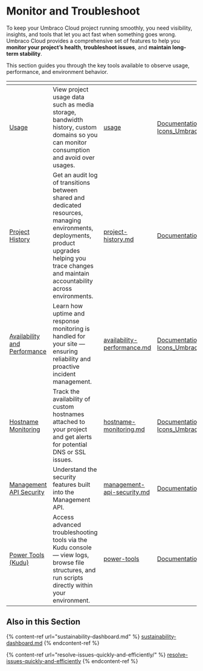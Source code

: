 # Monitor and Troubleshoot

To keep your Umbraco Cloud project running smoothly, you need visibility, insights, and tools that let you act fast when something goes wrong. Umbraco Cloud provides a comprehensive set of features to help you **monitor your project’s health**, **troubleshoot issues**, and **maintain long-term stability**.

This section guides you through the key tools available to observe usage, performance, and environment behavior.

<table data-view="cards"><thead><tr><th></th><th></th><th data-hidden data-card-target data-type="content-ref"></th><th data-hidden data-card-cover data-type="files"></th></tr></thead><tbody><tr><td><a href="usage/">Usage</a></td><td>View project usage data such as media storage, bandwidth history, custom domains so you can monitor consumption and avoid over usages.</td><td><a href="usage/">usage</a></td><td><a href="../.gitbook/assets/Documentations Icons_Umbraco_CMS_Implementation_Services_and_Helpers.png">Documentations Icons_Umbraco_CMS_Implementation_Services_and_Helpers.png</a></td></tr><tr><td><a href="project-history.md">Project History</a></td><td>Get an audit log of transitions between shared and dedicated resources, managing environments, deployments, product upgrades helping you trace changes and maintain accountability across environments.</td><td><a href="project-history.md">project-history.md</a></td><td><a href="../.gitbook/assets/Documentations Icons_Umbraco_CMS_Tutorials.png">Documentations Icons_Umbraco_CMS_Tutorials.png</a></td></tr><tr><td><a href="availability-performance.md">Availability and Performance</a></td><td>Learn how uptime and response monitoring is handled for your site — ensuring reliability and proactive incident management.</td><td><a href="availability-performance.md">availability-performance.md</a></td><td><a href="../.gitbook/assets/Documentations Icons_Umbraco_CMS_Tutorials_Custom_Property_Editor.png">Documentations Icons_Umbraco_CMS_Tutorials_Custom_Property_Editor.png</a></td></tr><tr><td><a href="hostname-monitoring.md">Hostname Monitoring</a></td><td>Track the availability of custom hostnames attached to your project and get alerts for potential DNS or SSL issues.</td><td><a href="hostname-monitoring.md">hostname-monitoring.md</a></td><td><a href="../.gitbook/assets/Documentations Icons_Umbraco_CMS_Reference_Notifications.png">Documentations Icons_Umbraco_CMS_Reference_Notifications.png</a></td></tr><tr><td><a href="management-api-security.md">Management API Security</a></td><td>Understand the security features built into the Management API.</td><td><a href="management-api-security.md">management-api-security.md</a></td><td><a href="../.gitbook/assets/Documentations Icons_Umbraco_CMS_Reference_Security.png">Documentations Icons_Umbraco_CMS_Reference_Security.png</a></td></tr><tr><td><a href="power-tools/">Power Tools (Kudu)</a></td><td>Access advanced troubleshooting tools via the Kudu console — view logs, browse file structures, and run scripts directly within your environment.</td><td><a href="power-tools/">power-tools</a></td><td><a href="../.gitbook/assets/Documentations Icons_Umbraco_Cloud_Getting_Started (1).png">Documentations Icons_Umbraco_Cloud_Getting_Started (1).png</a></td></tr></tbody></table>

## Also in this Section

{% content-ref url="sustainability-dashboard.md" %}
[sustainability-dashboard.md](sustainability-dashboard.md)
{% endcontent-ref %}

{% content-ref url="resolve-issues-quickly-and-efficiently/" %}
[resolve-issues-quickly-and-efficiently](resolve-issues-quickly-and-efficiently/)
{% endcontent-ref %}
